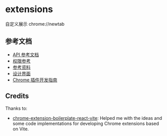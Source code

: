 # extensions

自定义展示 chrome://newtab

## 参考文档

- [API 参考文档](https://developer.chrome.com/docs/extensions/reference/api?hl=zh-cn)
- [权限参考](https://developer.chrome.com/docs/extensions/reference/permissions-list)
- [参考资料](https://developer.chrome.com/docs/extensions/reference?hl=zh-cn)
- [设计界面](https://developer.chrome.com/docs/extensions/develop/ui?hl=zh-cn)
- [Chrome 插件开发指南](https://developer.chrome.com/docs/extensions/mv3/getstarted/?hl=zh-cn)

## Credits

Thanks to:

- [chrome-extension-boilerplate-react-vite](https://github.com/Jonghakseo/chrome-extension-boilerplate-react-vite): Helped me with the ideas and some code implementations for developing Chrome extensions based on Vite.
